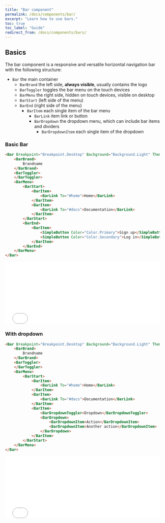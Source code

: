 ```yaml
---
title: "Bar component"
permalink: /docs/components/bar/
excerpt: "Learn how to use bars."
toc: true
toc_label: "Guide"
redirect_from: /docs/components/bars/
---
```


## Basics

The bar component is a responsive and versatile horizontal navigation bar with the following structure:

- `Bar` the main container
  - `BarBrand` the left side, **always visible**, usually contains the logo
  - `BarToggler` toggles the bar menu on the touch devices
  - `BarMenu` the right side, hidden on touch devices, visible on desktop
  - `BarStart` (left side of the menu)
  - `BarEnd` (right side of the menu)
    - `BarItem` each single item of the bar menu
      - `BarLink` item link or button
      - `BarDropdown` the dropdown menu, which can include bar items and dividers
        - `BarDropdownItem` each single item of the dropdown

### Basic Bar

```html
<Bar Breakpoint="Breakpoint.Desktop" Background="Background.Light" Theme="Theme.Light">
    <BarBrand>
        Brandname
    </BarBrand>
    <BarToggler>
    </BarToggler>
    <BarMenu>
        <BarStart>
            <BarItem>
                <BarLink To="#home">Home</BarLink>
            </BarItem>
            <BarItem>
                <BarLink To="#docs">Documentation</BarLink>
            </BarItem>
        </BarStart>
        <BarEnd>
            <BarItem>
                <SimpleButton Color="Color.Primary">Sign up</SimpleButton>
                <SimpleButton Color="Color.Secondary">Log in</SimpleButton>
            </BarItem>
        </BarEnd>
    </BarMenu>
</Bar>
```

<iframe src="/examples/bars/basic/" frameborder="0" scrolling="no" style="width:100%;height:200px;"></iframe>

### With dropdown

```html
<Bar Breakpoint="Breakpoint.Desktop" Background="Background.Light" Theme="Theme.Light">
    <BarBrand>
        Brandname
    </BarBrand>
    <BarToggler>
    </BarToggler>
    <BarMenu>
        <BarStart>
            <BarItem>
                <BarLink To="#home">Home</BarLink>
            </BarItem>
            <BarItem>
                <BarLink To="#docs">Documentation</BarLink>
            </BarItem>
            <BarItem>
                <BarDropdownToggler>Dropdown</BarDropdownToggler>
                <BarDropdown>
                    <BarDropdownItem>Action</BarDropdownItem>
                    <BarDropdownItem>Another action</BarDropdownItem>
                </BarDropdown>
            </BarItem>
        </BarStart>
    </BarMenu>
</Bar>
```

<iframe src="/examples/bars/dropdown/" frameborder="0" scrolling="no" style="width:100%;height:200px;"></iframe>